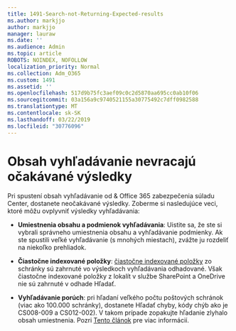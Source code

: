 ```yaml
---
title: 1491-Search-not-Returning-Expected-results
ms.author: markjjo
author: markjjo
manager: lauraw
ms.date: ''
ms.audience: Admin
ms.topic: article
ROBOTS: NOINDEX, NOFOLLOW
localization_priority: Normal
ms.collection: Adm_O365
ms.custom: 1491
ms.assetid: ''
ms.openlocfilehash: 517d9b75fc3aef09c0c2d5870aa695cc0ab10f06
ms.sourcegitcommit: 03a156a9c9740521155a30775492c7dff0982588
ms.translationtype: MT
ms.contentlocale: sk-SK
ms.lasthandoff: 03/22/2019
ms.locfileid: "30776096"
---
```

# <a name="content-search-not-returning-expected-results"></a>Obsah vyhľadávanie nevracajú očakávané výsledky

Pri spustení obsah vyhľadávanie od & Office 365 zabezpečenia súladu Center, dostanete neočakávané výsledky. Zoberme si nasledujúce veci, ktoré môžu ovplyvniť výsledky vyhľadávania:

- **Umiestnenia obsahu a podmienok vyhľadávania**: Uistite sa, že ste si vybrali správneho umiestnenia obsahu a vyhľadávanie podmienky. Ak ste spustili veľké vyhľadávanie (s mnohých miestach), zvážte ju rozdeliť na niekoľko prehliadok.

- **Čiastočne indexované položky**: [čiastočne indexované položky](https://docs.microsoft.com/office365/securitycompliance/partially-indexed-items-in-content-search) zo schránky sú zahrnuté vo výsledkoch vyhľadávania odhadované. Však čiastočne indexované položky z lokalít v službe SharePoint a OneDrive nie sú zahrnuté v odhade Hľadať.

- **Vyhľadávanie porúch**: pri hľadaní veľkého počtu poštových schránok (viac ako 100.000 schránky), dostanete Hľadať chyby, kódy chýb ako je CS008-009 a CS012-002). V takom prípade zopakujte hľadanie zlyhalo obsah umiestnenia. Pozri [Tento článok](https://docs.microsoft.com/office365/securitycompliance/retry-failed-content-search) pre viac informácií.

